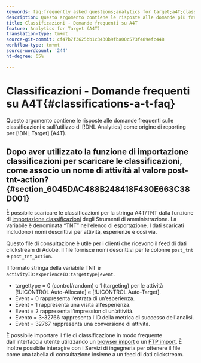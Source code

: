 ```yaml
---
keywords: faq;frequently asked questions;analytics for target;a4T;classifications;classification;classifications importer;post-tnt-action
description: Questo argomento contiene le risposte alle domande più frequenti sulle classificazioni e sull’utilizzo di Analytics come origine per la generazione di rapporti per Target (A4T).
title: Classificazioni - Domande frequenti su A4T
feature: Analytics for Target (A4T)
translation-type: tm+mt
source-git-commit: cf47b7f3625bb1c3430b9fba00c573f489efc448
workflow-type: tm+mt
source-wordcount: '244'
ht-degree: 65%

---
```



# Classificazioni - Domande frequenti su A4T{#classifications-a-t-faq}

Questo argomento contiene le risposte alle domande frequenti sulle classificazioni e sull&#39;utilizzo di [!DNL Analytics] come origine di reporting per [!DNL Target] (A4T).

## Dopo aver utilizzato la funzione di importazione classificazioni per scaricare le classificazioni, come associo un nome di attività al valore post-tnt-action? {#section_6045DAC488B248418F430E663C38D001}

È possibile scaricare le classificazioni per la stringa A4T/TNT dalla funzione di [importazione classificazioni](https://experienceleague.adobe.com/docs/analytics/components/classifications/classifications-importer/c-working-with-saint.html) degli Strumenti di amministrazione. La variabile è denominata “TNT” nell’elenco di esportazione. I dati scaricati includono i nomi descrittivi per attività, esperienze e così via.

Questo file di consultazione è utile per i clienti che ricevono il feed di dati clickstream di Adobe. Il file fornisce nomi descrittivi per le colonne `post_tnt` e `post_tnt_action`.

Il formato stringa della variabile TNT è `activityID:experienceID:targettype|event`.

* targettype = 0 (control/random) o 1 (targeting) per le attività [!UICONTROL Auto-Allocate] e [!UICONTROL Auto-Target].
* Event = 0 rappresenta l’entrata di un’esperienza.
* Event = 1 rappresenta una visita all’esperienza.
* Event = 2 rappresenta l’impression di un’attività.
* Evento = 3-32766 rappresenta l&#39;ID della metrica di successo dell&#39;analisi.
* Event = 32767 rappresenta una conversione di attività.

È possibile importare il file di classificazione in modo frequente dall&#39;interfaccia utente utilizzando un [browser import](https://docs.adobe.com/help/en/analytics/components/classifications/classifications-importer/browser-import.html) o un [FTP import](https://docs.adobe.com/help/en/analytics/components/classifications/classifications-importer/import-file.html). È inoltre possibile interagire con i Servizi di ingegneria per ottenere il file come una tabella di consultazione insieme a un feed di dati clickstream.
